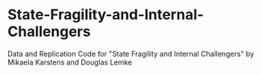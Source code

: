 # State-Fragility-and-Internal-Challengers
 Data and Replication Code for "State Fragility and Internal Challengers" by Mikaela Karstens and Douglas Lemke
